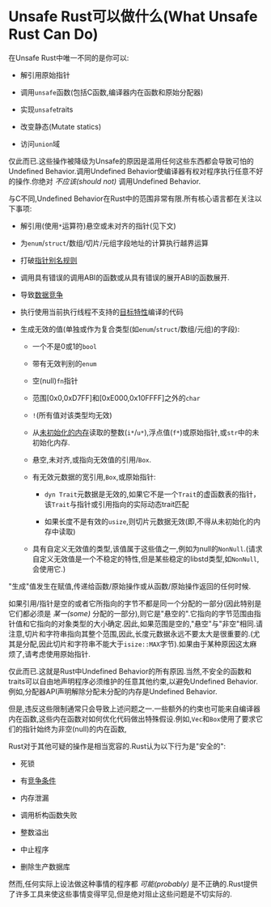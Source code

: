 # Unsafe Rust可以做什么(What Unsafe Rust Can Do)

在Unsafe Rust中唯一不同的是你可以:

- 解引用原始指针

- 调用`unsafe`函数(包括C函数,编译器内在函数和原始分配器)

- 实现`unsafe`traits

- 改变静态(Mutate statics)

- 访问`union`域

仅此而已.这些操作被降级为Unsafe的原因是滥用任何这些东西都会导致可怕的Undefined Behavior.调用Undefined Behavior使编译器有权对程序执行任意不好的操作.你绝对 *不应该(should not)* 调用Undefined Behavior.

与C不同,Undefined Behavior在Rust中的范围非常有限.所有核心语言都在关注以下事项:

- 解引用(使用`*`运算符)悬空或未对齐的指针(见下文)

- 为`enum`/`struct`/数组/切片/元组字段地址的计算执行越界运算

- 打破[指针别名规则](https://github.com/rust-lang-nursery/nomicon/blob/master/src/references.html)

- 调用具有错误的调用ABI的函数或从具有错误的展开ABI的函数展开.

- 导致[数据竞争](https://github.com/rust-lang-nursery/nomicon/blob/master/src/races.html)

- 执行使用当前执行线程不支持的[目标特性](https://doc.rust-lang.org/reference/attributes/codegen.html#the-target_feature-attribute)编译的代码

- 生成无效的值(单独或作为复合类型(如`enum`/`struct`/数组/元组)的字段):
  - 一个不是0或1的`bool`
  
  - 带有无效判别的`enum`
  
  - 空(null)`fn`指针
  
  - 范围[0x0,0xD7FF]和[0xE000,0x10FFFF]之外的`char`
  
  - `!`(所有值对该类型均无效)

  - 从[未初始化的内存](https://github.com/rust-lang-nursery/nomicon/blob/master/src/uninitialized.html)读取的整数(`i*`/`u*`),浮点值(`f*`)或原始指针,或`str`中的未初始化内存.

  - 悬空,未对齐,或指向无效值的引用/`Box`.
  
  - 有无效元数据的宽引用,`Box`,或原始指针:
    - `dyn Trait`元数据是无效的,如果它不是一个`Trait`的虚函数表的指针，该`Trait`与指针或引用指向的实际动态trait匹配

    - 如果长度不是有效的`usize`,则切片元数据无效(即,不得从未初始化的内存中读取)
  
  - 具有自定义无效值的类型,该值属于这些值之一,例如为null的`NonNull`.(请求自定义无效值是一个不稳定的特性,但是某些稳定的libstd类型,如`NonNull`,会使用它.)

"生成"值发生在赋值,传递给函数/原始操作或从函数/原始操作返回的任何时候.

如果引用/指针是空的或者它所指向的字节不都是同一个分配的一部分(因此特别是它们都必须是 *某一(some)* 分配的一部分),则它是"悬空的".它指向的字节范围由指针值和它指向的对象类型的大小确定.因此,如果范围是空的,"悬空"与"非空"相同.请注意,切片和字符串指向其整个范围,因此,长度元数据永远不要太大是很重要的.(尤其是分配,因此切片和字符串不能大于`isize::MAX`字节).如果由于某种原因这太麻烦了,请考虑使用原始指针.

仅此而已.这就是Rust中Undefined Behavior的所有原因.当然,不安全的函数和traits可以自由地声明程序必须维护的任意其他约束,以避免Undefined Behavior.例如,分配器API声明解除分配未分配的内存是Undefined Behavior.

但是,违反这些限制通常只会导致上述问题之一.一些额外的约束也可能来自编译器内在函数,这些内在函数对如何优化代码做出特殊假设.例如,`Vec`和`Box`使用了要求它们的指针始终为非空(null)的内在函数,

Rust对于其他可疑的操作是相当宽容的.Rust认为以下行为是"安全的":

- 死锁

- 有[竞争条件](https://github.com/rust-lang-nursery/nomicon/blob/master/src/races.html)

- 内存泄漏

- 调用析构函数失败

- 整数溢出

- 中止程序

- 删除生产数据库

然而,任何实际上设法做这种事情的程序都 *可能(probably)* 是不正确的.Rust提供了许多工具来使这些事情变得罕见,但是绝对阻止这些问题是不切实际的.
